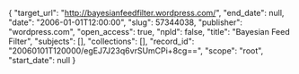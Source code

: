 {
  "target_url": "http://bayesianfeedfilter.wordpress.com/", 
  "end_date": null, 
  "date": "2006-01-01T12:00:00", 
  "slug": 57344038, 
  "publisher": "wordpress.com", 
  "open_access": true, 
  "npld": false, 
  "title": "Bayesian Feed Filter", 
  "subjects": [], 
  "collections": [], 
  "record_id": "20060101T120000/egEJ7J23q6vrSUmCPi+8cg==", 
  "scope": "root", 
  "start_date": null
}


